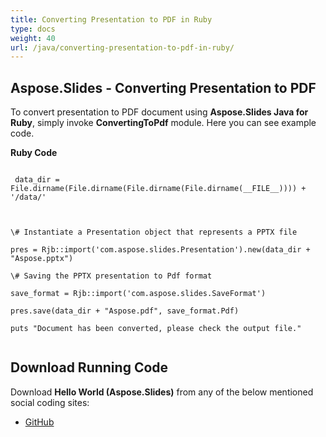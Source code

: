 ```yaml
---
title: Converting Presentation to PDF in Ruby
type: docs
weight: 40
url: /java/converting-presentation-to-pdf-in-ruby/
---
```


## **Aspose.Slides - Converting Presentation to PDF**
To convert presentation to PDF document using **Aspose.Slides Java for Ruby**, simply invoke **ConvertingToPdf** module. Here you can see example code.

**Ruby Code**

```

 data_dir = File.dirname(File.dirname(File.dirname(File.dirname(__FILE__)))) + '/data/'



\# Instantiate a Presentation object that represents a PPTX file

pres = Rjb::import('com.aspose.slides.Presentation').new(data_dir + "Aspose.pptx")

\# Saving the PPTX presentation to Pdf format

save_format = Rjb::import('com.aspose.slides.SaveFormat')

pres.save(data_dir + "Aspose.pdf", save_format.Pdf)

puts "Document has been converted, please check the output file."


```
## **Download Running Code**
Download **Hello World (Aspose.Slides)** from any of the below mentioned social coding sites:

- [GitHub](https://github.com/aspose-slides/Aspose.Slides-for-Java/tree/master/Plugins/Aspose_Slides_Java_for_Ruby/lib/asposeslidesjava/Presentation/convertingtopdf.rb)

